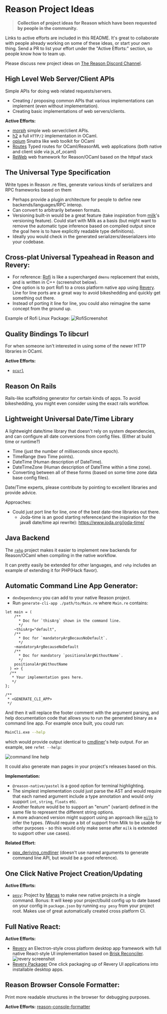 # Reason Project Ideas

> **Collection of project ideas for Reason which have been requested by
people in the community.**

Links to active efforts are included in this README. It's great to
collaborate with people already working on some of these ideas, or
start your own thing. Send a PR to list your effort
under the "Active Efforts:" section, so people know how to team up.

Please discuss new project ideas on [The Reason Discord
Channel](https://discordapp.com/invite/reasonml).

## High Level Web Server/Client APIs

Simple APIs for doing web related requests/servers.
- Creating / proposing common APIs that various implementations can
  implement (even without implementation).
- Creating basic implementations of web servers/clients.

**Active Efforts:**

- [morph](https://github.com/reason-native-web/morph) simple web
  server/client APIs.
- [h2](https://github.com/anmonteiro/ocaml-h2) a full `HTTP/2`
  implementation in OCaml.
- [opium](https://github.com/rgrinberg/opium) Sinatra like web toolkit for OCaml
- [Routes](https://github.com/anuragsoni/routes) Typed routes for OCaml/ReasonML web applications (both native and client side via js_of_ocaml)
- [ReWeb](https://github.com/yawaramin/re-web/) web framework for Reason/OCaml based on the httpaf stack

## The Universal Type Specification

Write types in Reason .re files, generate various kinds of serializers and RPC frameworks based on them

- Perhaps provide a plugin architecture for people to define new backends/languages/RPC interop.
- Can convert to arbitrarily between formats.
- Versioning built-in would be a great feature (take inspiration from [milk](https://github.com/jaredly/milk)'s versioning feature). Could start with Milk as a basis (but might want to remove the automatic type inference based on compiled output since the goal here is to have explicitly readable type definitions).
- Ideally you would check in the generated serializers/deserializers into your codebase.  
  
## Cross-plat Universal Typeahead in Reason and Revery:

- For reference: [Rofi](https://github.com/davatorium/rofi) is like a
 supercharged `dmenu` replacement that exists, and is written in C++
 (screenshot below).
- One option is to port Rofi to a cross platform native app using
  [Revery](https://github.com/revery-ui/revery). Line for line ports
  are a great way to avoid bikeshedding and quickly get something out there.
- Instead of porting it line for line, you could also reimagine
  the same concept from the ground up.

Example of Rofi Linux Package:
![RofiScreenshot](https://53280.de/rofi/arc-red.png)


## Quality Bindings To libcurl

For when someone isn't interested in using some of the newer HTTP
libraries in OCaml.

**Active Efforts:**
- [`ocurl`](https://github.com/ygrek/ocurl)


## Reason On Rails

Rails-like scaffolding generator for certain kinds of apps. To avoid
bikeshedding, you might even consider using the exact rails workflow.

## Lightweight Universal Date/Time Library

A lightweight date/time library that doesn't rely on system dependencies,
and can configure all date conversions from config files. (Either at build
time or runtime?)
- Time (just the number of milliseconds since epoch).
- TimeRange (two Time points).
- DateTime (Human description of DateTime).
- DateTimeZone (Human description of DateTime within a time zone).
- Converting between all of these forms (based on some time zone data base config files).

Date/Time experts, please contribute by pointing to excellent libraries
and provide advice.

Approaches:
- Could just port line for line, one of the best date-time libraries out there.
  - Joda-time is an good starting reference(and the inspiration for the java8 date/time api rewrite): https://www.joda.org/joda-time/


## Java Backend

The [`rehp`](https://github.com/jordwalke/rehp) project makes it
easier to implement new backends for Reason/OCaml when compiling in
the native workflow.

It can pretty easily be extended for other languages, and `rehp`
includes an example of extending it for PHP(Hack flavor).


## Automatic Command Line App Generator:

- `devDependency` you can add to your native Reason project.
- Run `generate-cli-app ./path/to/Main.re` where `Main.re` contains:

```reason
let main = (
    /**
      * Doc for `thisArg` shown in the command line.
      */
    ~thisArg="default",
    /**
      * Doc for `mandatoryArgBecausNoDefault`.
      */
    ~mandatoryArgBecauseNoDefault
    /**
      * Doc for mandatory `positionalArgWithoutName`.
      */
    positionalArgWithoutName
  ) => {
  /**
   * Your implementation goes here.
   */
};

/**
 * <GENERATE_CLI_APP>
 */
```

And then it will replace the footer comment with the argument
parsing, and help documentation code that allows you to run the
generated binary as a command line app. For example once built, you
could run:

```bash
MainCli.exe --help
```
which would provide output identical to
[cmdliner](https://github.com/dbuenzli/cmdliner)'s help output. For
an example, see `refmt --help`:

![command line help](./images/refmt.png "Example Command Line Help")

It could also generate man pages in your project's releases based on this.

**Implementation:**
- `@reason-native/pastel` is a good option for terminal highlighting.
- The simplest implementation could just parse the AST and would
  require that each named argument include a type annotation and
  would only support `int`, `string`, `floats` etc.
- Another feature would be to support an "enum" (variant) defined in
  the same file to represent the different string options.
- A more advanced version might support using an approach like
  [`milk`](https://github.com/jaredly/milk) to infer the types.
  (Would require a bit of support from Milk to be usable for other
  purposes - so this would only make sense after `milk` is extended
  to support other use cases).

**Related Effort:**
- [ppx_deriving_cmdliner](https://github.com/hammerlab/ppx_deriving_cmdliner)
  (doesn't use named arguments to generate command line API, but
  would be a good reference).

## One Click Native Project Creation/Updating

**Active Efforts:**
- [`pesy`](https://github.com/esy/pesy): Project by [Manas](https://github.com/prometheansacrifice) to make new native projects in a single command. Bonus: It will keep your project/build config up to date based on your config in `package.json` by running `esy pesy` from your project root. Makes use of great automatically created cross platform CI.


## Full Native React:
**Active Efforts:**
- [Revery](https://github.com/revery-ui/revery) an Electron-style cross platform desktop app framework with full native React-style UI implementation based on [Brisk Reconciler](https://github.com/briskml/brisk-reconciler).
![revery screenshot](./images/revery.png "Revery Screenshot")
- [Revery Packager](https://github.com/revery-ui/revery-packager) One click packaging up of Revery UI applications into installable desktop apps.


## Reason Browser Console Formatter:
Print more readable structures in the browser for debugging purposes.

**Active Efforts:**
[reason-console-formatter](https://github.com/davesnx/reason-console-formatter)
